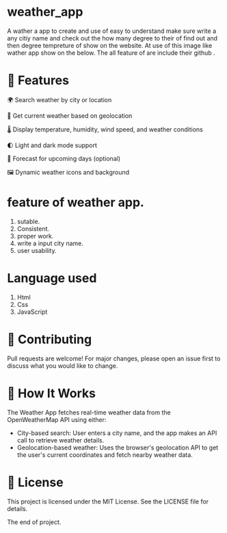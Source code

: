 # weather_app
A wather a app to create and use of easy to understand
make sure write a any citiy name and check out the how many degree to 
their of find out and then degree tempreture of show on the website.
At use of this image like wather app show on the below.
The all feature of are include their github .
 
# 🚀 Features
🌍 Search weather by city or location

📍 Get current weather based on geolocation

🌡️ Display temperature, humidity, wind speed, and weather conditions

🌓 Light and dark mode support

📅 Forecast for upcoming days (optional)

🖼️ Dynamic weather icons and background
# feature of weather app.
1. sutable.
2. Consistent. 
3. proper work.
4. write a input city name.
5. user usability.

# Language used
1. Html
2. Css
3. JavaScript

# 🙌 Contributing
Pull requests are welcome! For major changes, please open an issue first to discuss what you would like to change.

# 🧠 How It Works
The Weather App fetches real-time weather data from the OpenWeatherMap API using either:<br>
* City-based search: User enters a city name, and the app makes an API call to retrieve weather details.
* Geolocation-based weather: Uses the browser's geolocation API to get the user's current coordinates and fetch nearby weather data.

# 📄 License
This project is licensed under the MIT License. See the LICENSE file for details.

The end of project.
